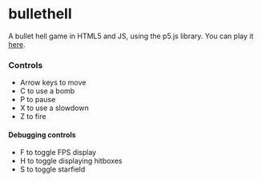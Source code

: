 # bullethell
A bullet hell game in HTML5 and JS, using the p5.js library. You can play it [here](https://xithiox.github.io/bullethell/).

### Controls
* Arrow keys to move
* C to use a bomb
* P to pause
* X to use a slowdown
* Z to fire

#### Debugging controls
* F to toggle FPS display
* H to toggle displaying hitboxes
* S to toggle starfield
